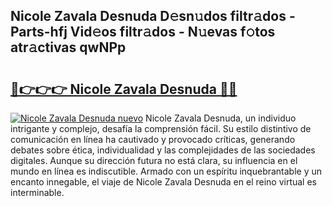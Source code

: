 ## Nicole Zavala Desnuda D𝚎sn𝚞dos filtr𝚊dos - Parts-hfj Vid𝚎os filtr𝚊dos - N𝚞evas f𝚘tos atr𝚊ctivas qwNPp

# <h2><a href="http://mb3s9d.tromn.icu/?c=Nicole+Zavala+Desnuda">🔗👉👉👉 Nicole Zavala Desnuda 🔗🔗</a></h2>

[![Nicole Zavala Desnuda nuevo](https://i.imgur.com/pEAQMta.gif)](http://mb3s9d.tromn.icu/?c=Nicole+Zavala+Desnuda)
Nicole Zavala Desnuda, un individuo intrigante y complejo, desafía la comprensión fácil. Su estilo distintivo de comunicación en línea ha cautivado y provocado críticas, generando debates sobre ética, individualidad y las complejidades de las sociedades digitales. Aunque su dirección futura no está clara, su influencia en el mundo en línea es indiscutible. Armado con un espíritu inquebrantable y un encanto innegable, el viaje de Nicole Zavala Desnuda en el reino virtual es interminable.
